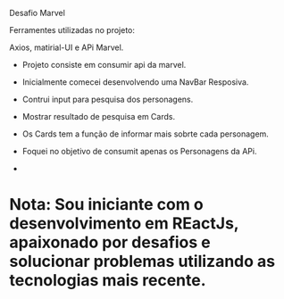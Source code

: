 Desafio Marvel

 

Ferramentes utilizadas no projeto:

Axios, matirial-UI e APi Marvel.

- Projeto consiste em consumir api da marvel.
- Inicialmente comecei desenvolvendo uma NavBar Resposiva.
- Contrui input para pesquisa dos personagens.
- Mostrar resultado de pesquisa em Cards.
- Os Cards tem a função de informar mais sobrte cada personagem.


- Foquei no objetivo de consumit apenas os Personagens da APi.
-

# Nota: Sou iniciante com o desenvolvimento em REactJs, apaixonado por desafios e solucionar problemas utilizando as tecnologias mais recente.


